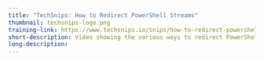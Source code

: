 ```yaml
---
title: "TechSnips: How to Redirect PowerShell Streams"
thumbnail: techsnips-logo.png
training-link: https://www.techsnips.io/snips/how-to-redirect-powershell-streams
short-description: Video showing the various ways to redirect PowerShell streams.
long-description:
---
```

